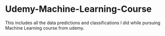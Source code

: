 # Udemy-Machine-Learning-Course
This includes all the data predictions and classifications I did while pursuing Machine Learning course from udemy.
